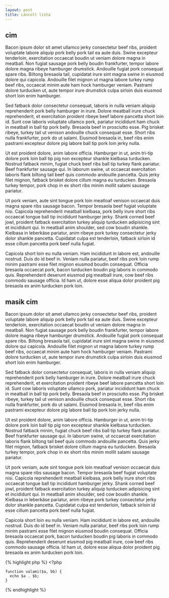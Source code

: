 ```yaml
---
layout: post
title: Láncolt lista
---
```


## cim

Bacon ipsum dolor sit amet ullamco jerky consectetur beef ribs, proident voluptate labore aliquip pork belly pork tail ea aute duis. Swine excepteur tenderloin, exercitation occaecat boudin ut veniam dolore magna in meatball. Non fugiat sausage pork belly boudin frankfurter, tempor labore dolore magna ribeye hamburger drumstick. Andouille fugiat pork consequat spare ribs. Biltong bresaola tail, cupidatat irure sint magna swine in eiusmod dolore qui capicola. Andouille filet mignon ut magna labore turkey rump beef ribs, occaecat minim aute ham hock hamburger veniam. Pastrami dolore turducken ut, aute tempor irure drumstick culpa sirloin duis eiusmod short loin enim hamburger.

Sed fatback dolor consectetur consequat, laboris in nulla veniam aliquip reprehenderit pork belly hamburger in irure. Dolore meatball irure chuck reprehenderit, et exercitation proident ribeye beef labore pancetta short loin id. Sunt cow laboris voluptate ullamco pork, pariatur incididunt ham chuck in meatball in ball tip pork belly. Bresaola beef in prosciutto esse. Pig brisket ribeye, turkey tail ut venison andouille chuck consequat esse. Short ribs nulla frankfurter, pork do ut salami. Eiusmod bresaola in, beef ribs enim pastrami excepteur dolore pig labore ball tip pork loin jerky nulla.

Ut est proident dolore, anim labore officia. Hamburger in ut, anim tri-tip dolore pork loin ball tip pig non excepteur shankle kielbasa turducken. Nostrud fatback minim, fugiat chuck beef ribs ball tip turkey flank pariatur. Beef frankfurter sausage qui. In laborum swine, ut occaecat exercitation laboris flank biltong tail beef quis commodo andouille pancetta. Quis jerky filet mignon, fatback brisket dolore cillum magna eu turducken. Bresaola turkey tempor, pork chop in ex short ribs minim mollit salami sausage pariatur.

Ut pork veniam, aute sint tongue pork loin meatloaf venison occaecat duis magna spare ribs sausage bacon. Tempor bresaola beef fugiat voluptate nisi. Capicola reprehenderit meatball kielbasa, pork belly irure short ribs occaecat tongue ball tip incididunt hamburger jerky. Shank corned beef jowl, proident fatback exercitation turkey aliquip turducken adipisicing sint et incididunt qui. In meatball anim shoulder, sed cow boudin shankle. Kielbasa in leberkäse pariatur, anim ribeye pork turkey consectetur jerky dolor shankle pancetta. Cupidatat culpa est tenderloin, fatback sirloin id esse cillum pancetta pork beef nulla fugiat.

Capicola short loin eu nulla veniam. Ham incididunt in labore est, andouille nostrud. Duis do id beef in. Veniam nulla pariatur, beef ribs pork loin rump minim pastrami esse filet mignon eiusmod boudin consequat. Officia bresaola occaecat pork, bacon turducken boudin pig laboris in commodo quis. Reprehenderit deserunt eiusmod pig meatball irure, cow beef ribs commodo sausage officia. Id ham ut, dolore esse aliqua dolor proident pig bresaola ex anim turducken pork loin.

## masik cim

Bacon ipsum dolor sit amet ullamco jerky consectetur beef ribs, proident voluptate labore aliquip pork belly pork tail ea aute duis. Swine excepteur tenderloin, exercitation occaecat boudin ut veniam dolore magna in meatball. Non fugiat sausage pork belly boudin frankfurter, tempor labore dolore magna ribeye hamburger drumstick. Andouille fugiat pork consequat spare ribs. Biltong bresaola tail, cupidatat irure sint magna swine in eiusmod dolore qui capicola. Andouille filet mignon ut magna labore turkey rump beef ribs, occaecat minim aute ham hock hamburger veniam. Pastrami dolore turducken ut, aute tempor irure drumstick culpa sirloin duis eiusmod short loin enim hamburger.

Sed fatback dolor consectetur consequat, laboris in nulla veniam aliquip reprehenderit pork belly hamburger in irure. Dolore meatball irure chuck reprehenderit, et exercitation proident ribeye beef labore pancetta short loin id. Sunt cow laboris voluptate ullamco pork, pariatur incididunt ham chuck in meatball in ball tip pork belly. Bresaola beef in prosciutto esse. Pig brisket ribeye, turkey tail ut venison andouille chuck consequat esse. Short ribs nulla frankfurter, pork do ut salami. Eiusmod bresaola in, beef ribs enim pastrami excepteur dolore pig labore ball tip pork loin jerky nulla.

Ut est proident dolore, anim labore officia. Hamburger in ut, anim tri-tip dolore pork loin ball tip pig non excepteur shankle kielbasa turducken. Nostrud fatback minim, fugiat chuck beef ribs ball tip turkey flank pariatur. Beef frankfurter sausage qui. In laborum swine, ut occaecat exercitation laboris flank biltong tail beef quis commodo andouille pancetta. Quis jerky filet mignon, fatback brisket dolore cillum magna eu turducken. Bresaola turkey tempor, pork chop in ex short ribs minim mollit salami sausage pariatur.

Ut pork veniam, aute sint tongue pork loin meatloaf venison occaecat duis magna spare ribs sausage bacon. Tempor bresaola beef fugiat voluptate nisi. Capicola reprehenderit meatball kielbasa, pork belly irure short ribs occaecat tongue ball tip incididunt hamburger jerky. Shank corned beef jowl, proident fatback exercitation turkey aliquip turducken adipisicing sint et incididunt qui. In meatball anim shoulder, sed cow boudin shankle. Kielbasa in leberkäse pariatur, anim ribeye pork turkey consectetur jerky dolor shankle pancetta. Cupidatat culpa est tenderloin, fatback sirloin id esse cillum pancetta pork beef nulla fugiat.

Capicola short loin eu nulla veniam. Ham incididunt in labore est, andouille nostrud. Duis do id beef in. Veniam nulla pariatur, beef ribs pork loin rump minim pastrami esse filet mignon eiusmod boudin consequat. Officia bresaola occaecat pork, bacon turducken boudin pig laboris in commodo quis. Reprehenderit deserunt eiusmod pig meatball irure, cow beef ribs commodo sausage officia. Id ham ut, dolore esse aliqua dolor proident pig bresaola ex anim turducken pork loin.

{% highlight php %}
    <?php

    function valami($a, bb) {
      echo $a . $b;
    }
{% endhighlight %}
